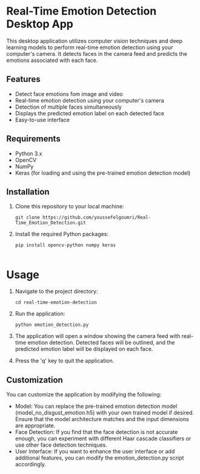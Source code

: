 # Real-Time Emotion Detection Desktop App
This desktop application utilizes computer vision techniques and deep learning models to perform real-time emotion detection using your computer's camera. It detects faces in the camera feed and predicts the emotions associated with each face.

## Features
* Detect face emotions fom image and video
* Real-time emotion detection using your computer's camera
* Detection of multiple faces simultaneously
* Displays the predicted emotion label on each detected face
* Easy-to-use interface

## Requirements
* Python 3.x
* OpenCV
* NumPy
* Keras (for loading and using the pre-trained emotion detection model)

## Installation
1. Clone this repository to your local machine:

   ```
   git clone https://github.com/youssefelgoumri/Real-Time_Emotion_Detection.git

2. Install the required Python packages:

   ```
   pip install opencv-python numpy keras


# Usage
1. Navigate to the project directory:

   ```
   cd real-time-emotion-detection

2. Run the application:

   ```
   python emotion_detection.py

3. The application will open a window showing the camera feed with real-time emotion detection. Detected faces will be outlined, and the predicted emotion label will be displayed on each face.

4. Press the 'q' key to quit the application.

## Customization
You can customize the application by modifying the following:

* Model: You can replace the pre-trained emotion detection model (model_no_disgust_emotion.h5) with your own trained model if desired. Ensure that the model architecture matches and the input dimensions are appropriate.
* Face Detection: If you find that the face detection is not accurate enough, you can experiment with different Haar cascade classifiers or use other face detection techniques.
* User Interface: If you want to enhance the user interface or add additional features, you can modify the emotion_detection.py script accordingly.
